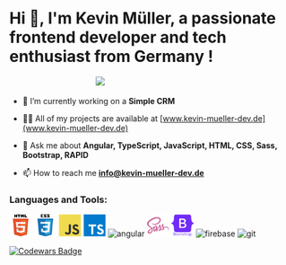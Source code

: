 

  <h1 align="left">Hi 👋, I'm Kevin Müller, a passionate frontend developer and tech enthusiast from Germany !</h1>
  <img align="right" align="top" width="350px" src="https://github.com/KevinMuellerDev/KevinMuellerDev/assets/156241738/f156c49d-085e-4d73-9915-8c866ef8c849">
  <h3 align="left"></h3>
  <br>

  - 🌱 I’m currently working on a **Simple CRM**

  - 👨‍💻 All of my projects are available at [www.kevin-mueller-dev.de](www.kevin-mueller-dev.de)

  - 💬 Ask me about **Angular, TypeScript, JavaScript, HTML, CSS, Sass, Bootstrap, RAPID**

  - 📫 How to reach me **info@kevin-mueller-dev.de**

  <h3 align="left">Languages and Tools:</h3>


  <p align="left">
    <img src="https://raw.githubusercontent.com/devicons/devicon/master/icons/html5/html5-original-wordmark.svg" alt="html5" width="40" height="40"/> 
    <img src="https://raw.githubusercontent.com/devicons/devicon/master/icons/css3/css3-original-wordmark.svg" alt="css3" width="40" height="40"/>  
    <img src="https://raw.githubusercontent.com/devicons/devicon/master/icons/javascript/javascript-original.svg" alt="javascript" width="40" height="40"/> 
    <img src="https://raw.githubusercontent.com/devicons/devicon/master/icons/typescript/typescript-original.svg" alt="typescript" width="40" height="40"/> 
    <img src="https://angular.io/assets/images/logos/angular/angular.svg" alt="angular" width="40" height="40"/> 
    <img src="https://raw.githubusercontent.com/devicons/devicon/master/icons/sass/sass-original.svg" alt="sass" width="40" height="40"/> 
    <img src="https://raw.githubusercontent.com/devicons/devicon/master/icons/bootstrap/bootstrap-plain-wordmark.svg" alt="bootstrap" width="40" height="40"/> 
    <img src="https://www.vectorlogo.zone/logos/firebase/firebase-icon.svg" alt="firebase" width="40" height="40"/> 
    <img src="https://www.vectorlogo.zone/logos/git-scm/git-scm-icon.svg" alt="git" width="40" height="40"/> 
  </p>

  [![Codewars Badge](https://www.codewars.com/users/FenrirDev/badges/large)](https://www.codewars.com/users/FenrirDev)


<!---
KevinMuellerDev/KevinMuellerDev is a ✨ special ✨ repository because its `README.md` (this file) appears on your GitHub profile.
You can click the Preview link to take a look at your changes.
Mate Png vectors by Lovepik.com


![Anurag's GitHub stats](https://github-readme-stats.vercel.app/api?username=kevinmuellerdev&show_icons=true&theme=transparent&hide=prs,stars)
--->

